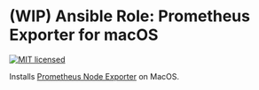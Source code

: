 # (WIP) Ansible Role: Prometheus Exporter for macOS

[![MIT licensed][badge-license]][link-license]

Installs [Prometheus Node Exporter][link-prometheus] on MacOS.

[badge-license]: https://img.shields.io/badge/License-MIT-blue.svg
[link-license]: https://raw.githubusercontent.com/timoa/ansible-role-prometheus-exporter-macos/master/LICENSE
[link-prometheus]: https://prometheus.io/
